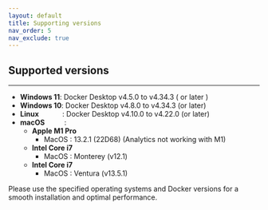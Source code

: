 ```yaml
---
layout: default
title: Supporting versions
nav_order: 5
nav_exclude: true
---
```



## Supported versions 

---



- **Windows 11**: Docker Desktop v4.5.0 to v4.34.3 ( or later )
- **Windows 10**: Docker Desktop v4.8.0 to v4.34.3 (or later)
- **Linux** &nbsp;&nbsp;&nbsp;&nbsp;&nbsp;&nbsp;&nbsp;&nbsp;&nbsp;&nbsp;&nbsp;: Docker Desktop v4.10.0 to v4.22.0 (or later)
- **macOS** &nbsp;&nbsp;&nbsp;&nbsp;&nbsp;&nbsp;&nbsp;&nbsp; :
  - **Apple M1 Pro**
    - MacOS : 13.2.1 (22D68) (Analytics not working with M1)
  - **Intel Core i7**
    - MacOS : Monterey (v12.1)
  - **Intel Core i7**
    - MacOS : Ventura (v13.5.1)



Please use the specified operating systems and Docker versions for a smooth installation and optimal performance.



